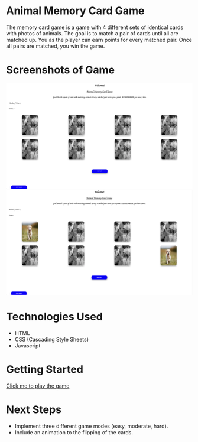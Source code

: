 # Animal Memory Card Game

The memory card game is a game with 4 different sets of identical cards with photos of animals. The goal is to match a pair of cards until all are matched up. You as the player can earn points for every matched pair. Once all pairs are matched, you win the game. 

# Screenshots of Game

<img src="Project1/Initial.png">
<img src="Project1/Matched.png">

# Technologies Used

- HTML
- CSS (Cascading Style Sheets)
- Javascript

# Getting Started

<a href="https://christianzem.github.io/Project1/">Click me to play the game</a>

# Next Steps

- Implement three different game modes (easy, moderate, hard). 
- Include an animation to the flipping of the cards. 

